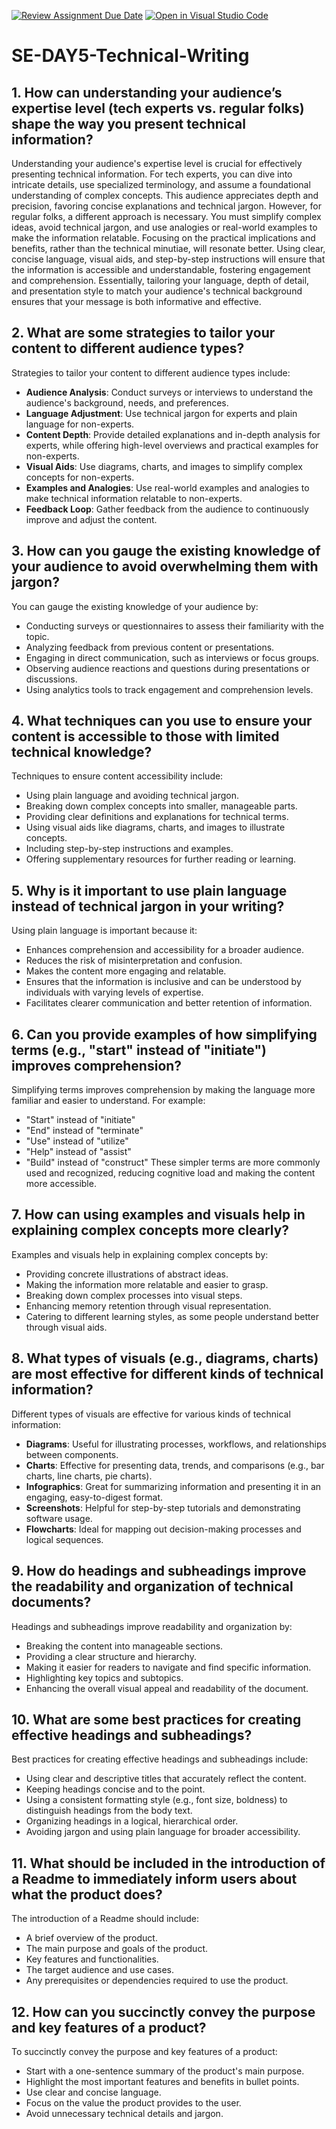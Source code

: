 [![Review Assignment Due Date](https://classroom.github.com/assets/deadline-readme-button-22041afd0340ce965d47ae6ef1cefeee28c7c493a6346c4f15d667ab976d596c.svg)](https://classroom.github.com/a/zsAR-pyY)
[![Open in Visual Studio Code](https://classroom.github.com/assets/open-in-vscode-2e0aaae1b6195c2367325f4f02e2d04e9abb55f0b24a779b69b11b9e10269abc.svg)](https://classroom.github.com/online_ide?assignment_repo_id=18473336&assignment_repo_type=AssignmentRepo)
# SE-DAY5-Technical-Writing
## 1. How can understanding your audience’s expertise level (tech experts vs. regular folks) shape the way you present technical information?
Understanding your audience's expertise level is crucial for effectively presenting technical information. For tech experts, you can dive into intricate details, use specialized terminology, and assume a foundational understanding of complex concepts. This audience appreciates depth and precision, favoring concise explanations and technical jargon. However, for regular folks, a different approach is necessary. You must simplify complex ideas, avoid technical jargon, and use analogies or real-world examples to make the information relatable. Focusing on the practical implications and benefits, rather than the technical minutiae, will resonate better. Using clear, concise language, visual aids, and step-by-step instructions will ensure that the information is accessible and understandable, fostering engagement and comprehension. Essentially, tailoring your language, depth of detail, and presentation style to match your audience's technical background ensures that your message is both informative and effective.

## 2. What are some strategies to tailor your content to different audience types?
Strategies to tailor your content to different audience types include:
- **Audience Analysis**: Conduct surveys or interviews to understand the audience's background, needs, and preferences.
- **Language Adjustment**: Use technical jargon for experts and plain language for non-experts.
- **Content Depth**: Provide detailed explanations and in-depth analysis for experts, while offering high-level overviews and practical examples for non-experts.
- **Visual Aids**: Use diagrams, charts, and images to simplify complex concepts for non-experts.
- **Examples and Analogies**: Use real-world examples and analogies to make technical information relatable to non-experts.
- **Feedback Loop**: Gather feedback from the audience to continuously improve and adjust the content.

## 3. How can you gauge the existing knowledge of your audience to avoid overwhelming them with jargon?
You can gauge the existing knowledge of your audience by:
- Conducting surveys or questionnaires to assess their familiarity with the topic.
- Analyzing feedback from previous content or presentations.
- Engaging in direct communication, such as interviews or focus groups.
- Observing audience reactions and questions during presentations or discussions.
- Using analytics tools to track engagement and comprehension levels.

## 4. What techniques can you use to ensure your content is accessible to those with limited technical knowledge?
Techniques to ensure content accessibility include:
- Using plain language and avoiding technical jargon.
- Breaking down complex concepts into smaller, manageable parts.
- Providing clear definitions and explanations for technical terms.
- Using visual aids like diagrams, charts, and images to illustrate concepts.
- Including step-by-step instructions and examples.
- Offering supplementary resources for further reading or learning.

## 5. Why is it important to use plain language instead of technical jargon in your writing?
Using plain language is important because it:
- Enhances comprehension and accessibility for a broader audience.
- Reduces the risk of misinterpretation and confusion.
- Makes the content more engaging and relatable.
- Ensures that the information is inclusive and can be understood by individuals with varying levels of expertise.
- Facilitates clearer communication and better retention of information.

## 6. Can you provide examples of how simplifying terms (e.g., "start" instead of "initiate") improves comprehension?
Simplifying terms improves comprehension by making the language more familiar and easier to understand. For example:
- "Start" instead of "initiate"
- "End" instead of "terminate"
- "Use" instead of "utilize"
- "Help" instead of "assist"
- "Build" instead of "construct"
These simpler terms are more commonly used and recognized, reducing cognitive load and making the content more accessible.

## 7. How can using examples and visuals help in explaining complex concepts more clearly?
Examples and visuals help in explaining complex concepts by:
- Providing concrete illustrations of abstract ideas.
- Making the information more relatable and easier to grasp.
- Breaking down complex processes into visual steps.
- Enhancing memory retention through visual representation.
- Catering to different learning styles, as some people understand better through visual aids.

## 8. What types of visuals (e.g., diagrams, charts) are most effective for different kinds of technical information?
Different types of visuals are effective for various kinds of technical information:
- **Diagrams**: Useful for illustrating processes, workflows, and relationships between components.
- **Charts**: Effective for presenting data, trends, and comparisons (e.g., bar charts, line charts, pie charts).
- **Infographics**: Great for summarizing information and presenting it in an engaging, easy-to-digest format.
- **Screenshots**: Helpful for step-by-step tutorials and demonstrating software usage.
- **Flowcharts**: Ideal for mapping out decision-making processes and logical sequences.

## 9. How do headings and subheadings improve the readability and organization of technical documents?
Headings and subheadings improve readability and organization by:
- Breaking the content into manageable sections.
- Providing a clear structure and hierarchy.
- Making it easier for readers to navigate and find specific information.
- Highlighting key topics and subtopics.
- Enhancing the overall visual appeal and readability of the document.

## 10. What are some best practices for creating effective headings and subheadings?
Best practices for creating effective headings and subheadings include:
- Using clear and descriptive titles that accurately reflect the content.
- Keeping headings concise and to the point.
- Using a consistent formatting style (e.g., font size, boldness) to distinguish headings from the body text.
- Organizing headings in a logical, hierarchical order.
- Avoiding jargon and using plain language for broader accessibility.

## 11. What should be included in the introduction of a Readme to immediately inform users about what the product does?
The introduction of a Readme should include:
- A brief overview of the product.
- The main purpose and goals of the product.
- Key features and functionalities.
- The target audience and use cases.
- Any prerequisites or dependencies required to use the product.

## 12. How can you succinctly convey the purpose and key features of a product?
To succinctly convey the purpose and key features of a product:
- Start with a one-sentence summary of the product's main purpose.
- Highlight the most important features and benefits in bullet points.
- Use clear and concise language.
- Focus on the value the product provides to the user.
- Avoid unnecessary technical details and jargon.
